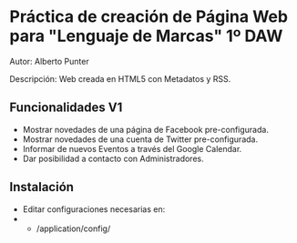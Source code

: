 Práctica de creación de Página Web para "Lenguaje de Marcas" 1º DAW
===================================================================

Autor: Alberto Punter

Descripción: Web creada en HTML5 con Metadatos y RSS.


Funcionalidades V1
---------------

* Mostrar novedades de una página de Facebook pre-configurada.
* Mostrar novedades de una cuenta de Twitter pre-configurada.
* Informar de nuevos Eventos a través del Google Calendar.
* Dar posibilidad a contacto con Administradores.


Instalación
-----------

* Editar configuraciones necesarias en:
* * /application/config/

